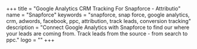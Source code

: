 +++
title = "Google Analytics CRM Tracking For Snapforce - Attributio"
name = "Snapforce"
keywords = "snapforce, snap force, google analytics, crm, adwords, facebook, ppc, attribution, track leads, conversion tracking"
description = "Connect Google Analytics with Snapforce to find our where your leads are coming from. Track leads from the source - from search to ppc."
logo = ""
+++
